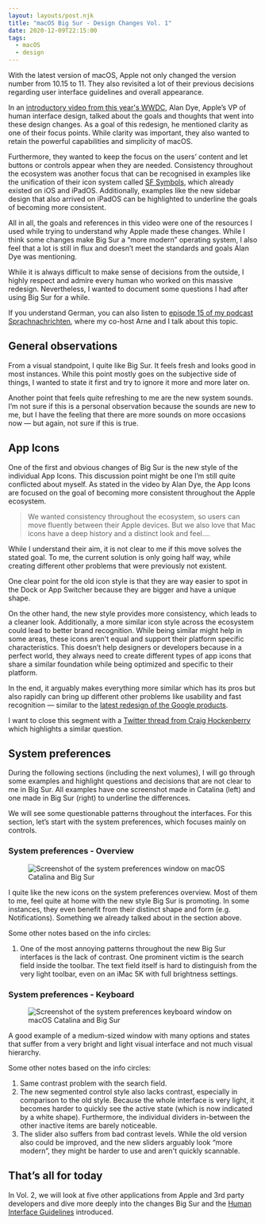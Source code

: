 ```yaml
---
layout: layouts/post.njk
title: "macOS Big Sur - Design Changes Vol. 1"
date: 2020-12-09T22:15:00
tags:
  - macOS
  - design
---
```


With the latest version of macOS, Apple not only changed the version number from 10.15 to 11. They also revisited a lot of their previous decisions regarding user interface guidelines and overall appearance.

In an [introductory video from this year's WWDC](https://www.apple.com/105/media/us/macos/big-sur/2020/f14b0c7e-9f7e-4b9f-bd0c-b4b86ee46c92/films/design/macos-design-tpl-cc-us-2020_1280x720h.m3u8), Alan Dye, Apple’s VP of human interface design, talked about the goals and thoughts that went into these design changes. As a goal of this redesign, he mentioned clarity as one of their focus points. While clarity was important, they also wanted to retain the powerful capabilities and simplicity of macOS. 

Furthermore, they wanted to keep the focus on the users’ content and let buttons or controls appear when they are needed. Consistency throughout the ecosystem was another focus that can be recognised in examples like the unification of their icon system called [SF Symbols](https://developer.apple.com/design/human-interface-guidelines/sf-symbols/overview/), which already existed on iOS and iPadOS. Additionally, examples like the new sidebar design that also arrived on iPadOS can be highlighted to underline the goals of becoming more consistent.

All in all, the goals and references in this video were one of the resources I used while trying to understand why Apple made these changes. While I think some changes make Big Sur a “more modern” operating system, I also feel that a lot is still in flux and doesn’t meet the standards and goals Alan Dye was mentioning.

While it is always difficult to make sense of decisions from the outside, I highly respect and admire every human who worked on this massive redesign. Nevertheless, I wanted to document some questions I had after using Big Sur for a while.

If you understand German, you can also listen to [episode 15 of my podcast Sprachnachrichten](https://sprachnachrichten.fm/sn015-der-kontrast-und-die-suche/), where my co-host Arne and I talk about this topic.

## General observations
From a visual standpoint, I quite like Big Sur. It feels fresh and looks good in most instances. While this point mostly goes on the subjective side of things, I wanted to state it first and try to ignore it more and more later on.

Another point that feels quite refreshing to me are the new system sounds. I’m not sure if this is a personal observation because the sounds are new to me, but I have the feeling that there are more sounds on more occasions now — but again, not sure if this is true.

## App Icons
One of the first and obvious changes of Big Sur is the new style of the individual App Icons. This discussion point might be one I’m still quite conflicted about myself. As stated in the video by Alan Dye, the App Icons are focused on the goal of becoming more consistent throughout the Apple ecosystem.

> We wanted consistency throughout the ecosystem, so users can move fluently between their Apple devices. But we also love that Mac icons have a deep history and a distinct look and feel….

While I understand their aim, it is not clear to me if this move solves the stated goal. To me, the current solution is only going half way, while creating different other problems that were previously not existent.

One clear point for the old icon style is that they are way easier to spot in the Dock or App Switcher because they are bigger and have a unique shape. 

On the other hand, the new style provides more consistency, which leads to a cleaner look. Additionally, a more similar icon style across the ecosystem could lead to better brand recognition. While being similar might help in some areas, these icons aren't equal and support their platform specific characteristics. This doesn’t help designers or developers because in a perfect world, they always need to create different types of app icons that share a similar foundation while being optimized and specific to their platform.

In the end, it arguably makes everything more similar which has its pros but also rapidly can bring up different other problems like usability and fast recognition — similar to the [latest redesign of the Google products](https://twitter.com/danidonovan/status/1322356167063031814).

I want to close this segment with a [Twitter thread from Craig Hockenberry](https://twitter.com/chockenberry/status/1328392677717512192) which highlights a similar question.

## System preferences
During the following sections (including the next volumes), I will go through some examples and highlight questions and decisions that are not clear to me in Big Sur. All examples have one screenshot made in Catalina (left) and one made in Big Sur (right) to underline the differences.

We will see some questionable patterns throughout the interfaces. For this section, let’s start with the system preferences, which focuses mainly on controls.

### System preferences - Overview
<figure class="post-content__wide-image">
  <img src="/uploads/journal/system-preferences.jpg" alt="Screenshot of the system preferences window on macOS Catalina and Big Sur">
</figure>

I quite like the new icons on the system preferences overview. Most of them to me, feel quite at home with the new style Big Sur is promoting. In some instances, they even benefit from their distinct shape and form (e.g. Notifications). Something we already talked about in the section above.

Some other notes based on the info circles:
1. One of the most annoying patterns throughout the new Big Sur interfaces is the lack of contrast. One prominent victim is the search field inside the toolbar. The text field itself is hard to distinguish from the very light toolbar, even on an iMac 5K with full brightness settings.

### System preferences - Keyboard
<figure class="post-content__wide-image">
  <img src="/uploads/journal/system-preferences-keyboard.jpg" alt="Screenshot of the system preferences keyboard window on macOS Catalina and Big Sur">
</figure>

A good example of a medium-sized window with many options and states that suffer from a very bright and light visual interface and not much visual hierarchy.

Some other notes based on the info circles:
1. Same contrast problem with the search field.
2. The new segmented control style also lacks contrast, especially in comparison to the old style. Because the whole interface is very light, it becomes harder to quickly see the active state (which is now indicated by a white shape). Furthermore, the individual dividers in-between the other inactive items are barely noticeable.
3. The slider also suffers from bad contrast levels. While the old version also could be improved, and the new sliders arguably look “more modern”, they might be harder to use and aren't quickly scannable.

## That’s all for today
In Vol. 2, we will look at five other applications from Apple and 3rd party developers and dive more deeply into the changes Big Sur and the [Human Interface Guidelines](https://developer.apple.com/design/human-interface-guidelines/macos/overview/whats-new-in-macos/) introduced.